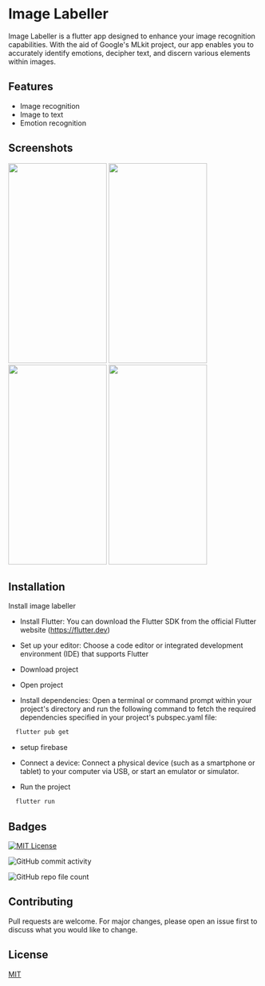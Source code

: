 
# Image Labeller

Image Labeller is a flutter app designed to enhance your image recognition capabilities. With the aid of Google's MLkit project, our app enables you to accurately identify emotions, decipher text, and discern various elements within images.


## Features

- Image recognition
- Image to text
- Emotion recognition


## Screenshots


<img src="https://github.com/Emmanuel-Etukudo/image_labelling_app/assets/26837230/7c3db30b-452e-4520-aff4-cf91d0957ad8"  width="197" height="400">
<img src="https://github.com/Emmanuel-Etukudo/image_labelling_app/assets/26837230/817d5c5a-7681-4453-baa4-18482363008c"  width="197" height="400">
<img src="https://github.com/Emmanuel-Etukudo/image_labelling_app/assets/26837230/ef6e66a4-6389-4cf6-8a18-fca9a13d0eda"  width="197" height="400">
<img src="https://github.com/Emmanuel-Etukudo/image_labelling_app/assets/26837230/d702ca25-ad61-4ad3-8363-b991e41170d9"  width="197" height="400">

## Installation

Install image labeller

- Install Flutter: You can download the Flutter SDK from the official Flutter website (https://flutter.dev)

- Set up your editor: Choose a code editor or integrated development environment (IDE) that supports Flutter

- Download project

- Open project
- Install dependencies: Open a terminal or command prompt within your project's directory and run the following command to fetch the required dependencies specified in your project's pubspec.yaml file:

```bash
  flutter pub get
```
- setup firebase
- Connect a device: Connect a physical device (such as a smartphone or tablet) to your computer via USB, or start an emulator or simulator.

- Run the project

```bash
  flutter run

```
## Badges

[![MIT License](https://img.shields.io/badge/License-MIT-green.svg)](https://choosealicense.com/licenses/mit/)

![GitHub commit activity](https://img.shields.io/github/commit-activity/m/Emmanuel-Etukudo/image_labelling_app)

![GitHub repo file count](https://img.shields.io/github/directory-file-count/Emmanuel-Etukudo/image_labelling_app)


## Contributing

Pull requests are welcome. For major changes, please open an issue first
to discuss what you would like to change.



## License

[MIT](https://choosealicense.com/licenses/mit/)

